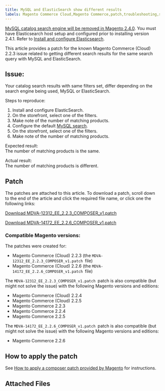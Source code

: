 ```yaml
---
title: MySQL and ElasticSearch show different results 
labels: Magento Commerce Cloud,Magento Commerce,patch,troubleshooting,search,known issues,2.2.6,2.2.3
---
```


<p class="warning"><a href="https://support.magento.com/hc/en-us/articles/360043144271-MySQL-catalog-search-engine-will-be-removed-in-all-versions-of-Magento-2-4-0">MySQL catalog search engine will be removed in Magento 2.4.0</a>. You must have Elasticsearch host setup and configured prior to installing version 2.4.1. Refer to <a href="https://devdocs.magento.com/guides/v2.3/config-guide/elasticsearch/es-overview.html">Install and configure Elasticsearch</a>.</p>

This article provides a patch for the known Magento Commerce (Cloud) 2.2.3 issue related to getting different search results for the same search query with MySQL and ElasticSearch.

## Issue:

Your catalog search results with same filters set, differ depending on the search engine being used, MySQL or ElasticSearch.

Steps to reproduce:

1. Install and configure ElasticSearch. 
1. On the storefront, select one of the filters.
1. Make note of the number of matching products.
1. Configure the default [MySQL search](https://support.magento.com/hc/en-us/articles/360043144271-MySQL-catalog-search-engine-will-be-removed-in-Magento-2-4-0).
1. On the storefront, select one of the filters.
1. Make note of the number of matching products.

Expected result:  
The number of matching products is the same.

Actual result:  
The number of matching products is different.

## Patch

The patches are attached to this article. To download a patch, scroll down to the end of the article and click the required file name, or click one the following links:

[Download MDVA-12312\_EE\_2.2.3\_COMPOSER\_v1.patch](https://support.magento.com/hc/en-us/article_attachments/360023683791/MDVA-12312_EE_2.2.3_COMPOSER_v1.patch)

[Download MDVA-14172\_EE\_2.2.6\_COMPOSER\_v1.patch](https://support.magento.com/hc/en-us/article_attachments/360023949911/MDVA-14172_EE_2.2.6_COMPOSER_v1.patch)

### Compatible Magento versions:

The patches were created for:

* Magento Commerce (Cloud) 2.2.3 (the `` MDVA-12312_EE_2.2.3_COMPOSER_v1.patch  ``file)
* Magento Commerce (Cloud) 2.2.6 (the `` MDVA-14172_EE_2.2.6_COMPOSER_v1.patch  ``file)

The `` MDVA-12312_EE_2.2.3_COMPOSER_v1.patch  ``patch is also compatible (but might not solve the issue) with the following Magento versions and editions:

* Magento Commerce (Cloud) 2.2.4
* Magento Commerce (Cloud) 2.2.5
* Magento Commerce 2.2.3
* Magento Commerce 2.2.4
* Magento Commerce 2.2.5

The `` MDVA-14172_EE_2.2.6_COMPOSER_v1.patch  ``patch is also compatible (but might not solve the issue) with the following Magento versions and editions:

* Magento Commerce 2.2.6

## How to apply the patch

See [How to apply a composer patch provided by Magento](https://support.magento.com/hc/en-us/articles/360028367731) for instructions.

## Attached Files